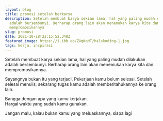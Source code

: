 ```yaml
---
layout: blog
title: promosi setelah berkarya
description: Setelah membuat karya sekian lama, hal yang paling mudah dilakukan
  adalah bersembunyi. Berharap orang lain akan menemukan karya kita dan
  mempromosikannya
slug: promosi
date: 2021-10-28T22:15:52.348Z
featured_image: https://i.ibb.co/ZXqKqNT/halokoding-1.jpg
tags: kerja, inspirasi
---
```

Setelah membuat karya sekian lama, hal yang paling mudah dilakukan adalah bersembunyi. Berharap orang lain akan menemukan karya kita dan mempromosikannya.

Sayangnya bukan itu yang terjadi. Pekerjaan kamu belum selesai. Setelah selesai menulis, sekarang tugas kamu adalah memberitahukannya ke orang lain. 

Bangga dengan apa yang kamu kerjakan.  
Hargai waktu yang sudah kamu gunakan.  

Jangan malu, kalau bukan kamu yang meluaskannya, siapa lagi